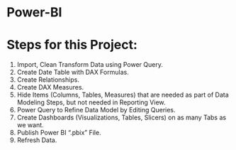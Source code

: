 # Power-BI
# Steps for this Project:
1. Import, Clean Transform Data using Power Query.
2. Create Date Table with DAX Formulas.
3. Create Relationships.
4. Create DAX Measures.
5. Hide Items (Columns, Tables, Measures) that are needed as part of Data Modeling Steps, but not needed in Reporting View.
6. Power Query to Refine Data Model by Editing Queries.
7. Create Dashboards (Visualizations, Tables, Slicers) on as many Tabs as we want.
8. Publish Power BI “.pbix” File.
9. Refresh Data.


